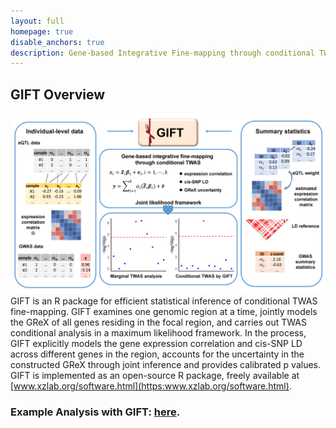 ```yaml
---
layout: full
homepage: true
disable_anchors: true
description: Gene-based Integrative Fine-mapping through conditional TWAS
---
```

## GIFT Overview
![GIFT\_pipeline](Fig1.png)
GIFT is an R package for efficient statistical inference of conditional TWAS fine-mapping. GIFT examines one genomic region at a time, jointly models the GReX of all genes residing in the focal region, and carries out TWAS conditional analysis in a maximum likelihood framework. In the process, GIFT explicitly models the gene expression correlation and cis-SNP LD across different genes in the region, accounts for the uncertainty in the constructed GReX through joint inference and provides calibrated p values. GIFT is implemented as an open-source R package, freely available at [www.xzlab.org/software.html](https:www.xzlab.org/software.html). 

### Example Analysis with GIFT: [here](https://yuanzhongshang.github.io/GIFT/documentation/04_GIFT_Example.html).
